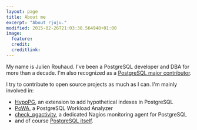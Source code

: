 ```yaml
---
layout: page
title: About me
excerpt: "About rjuju."
modified: 2015-02-26T21:03:38.564948+01:00
image:
  feature:
  credit:
  creditlink:
---
```


My name is Julien Rouhaud.  I've been a PostgreSQL developer and DBA for more
than a decade.  I'm also recognized as a [PostgreSQL major
contributor](https://www.postgresql.org/community/contributors/).

I try to contribute to open source projects as much as I can. I'm mainly
involved in:

* [HypoPG](http://github.com/hypopg/hypopg), an extension to add hypothetical
  indexes in PostgreSQL
* [PoWA](http://github.com/powa-team), a PostgreSQL Workload Analyzer
* [check_pgactivity](http://github.com/opmdg/check_pgactivity), a dedicated
  Nagios monitoring agent for PostgreSQL
* and of course [PostgreSQL itself](https://git.postgresql.org/gitweb/postgresql.git/?p=postgresql.git&a=search&h=HEAD&st=commit&s=rouhaud).
